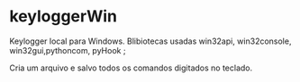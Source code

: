 # keyloggerWin
Keylogger local para Windows.
Blibiotecas usadas win32api, win32console, win32gui,pythoncom, pyHook ;

Cria um arquivo e salvo todos os comandos digitados no teclado.
